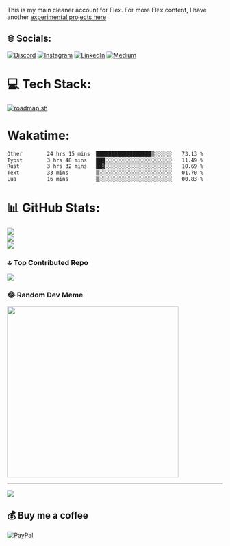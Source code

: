 This is my main cleaner account for Flex. For more Flex content, I have another [experimental projects here](https://codeberg.org/fepfitra)

## 🌐 Socials:
[![Discord](https://img.shields.io/badge/Discord-%237289DA.svg?logo=discord&logoColor=white)](https://discord.gg/fitrafep) [![Instagram](https://img.shields.io/badge/Instagram-%23E4405F.svg?logo=Instagram&logoColor=white)](https://instagram.com/fitra_fep) [![LinkedIn](https://img.shields.io/badge/LinkedIn-%230077B5.svg?logo=linkedin&logoColor=white)](https://linkedin.com/in/fitra-fep-417049199/) [![Medium](https://img.shields.io/badge/Medium-12100E?logo=medium&logoColor=white)](https://medium.com/@fitrafep)

# 💻 Tech Stack:
[![roadmap.sh](https://roadmap.sh/card/wide/6793d7d132284498bcba575e?variant=dark&roadmaps=cpp%2Crust%2Cgolang%2Cpython)](https://roadmap.sh)

# Wakatime:
<!--START_SECTION:waka-->

```txt
Other        24 hrs 15 mins  ██████████████████▒░░░░░░   73.13 %
Typst        3 hrs 48 mins   ███░░░░░░░░░░░░░░░░░░░░░░   11.49 %
Rust         3 hrs 32 mins   ██▓░░░░░░░░░░░░░░░░░░░░░░   10.69 %
Text         33 mins         ▒░░░░░░░░░░░░░░░░░░░░░░░░   01.70 %
Lua          16 mins         ▒░░░░░░░░░░░░░░░░░░░░░░░░   00.83 %
```

<!--END_SECTION:waka-->

# 📊 GitHub Stats:
![](https://github-readme-stats.vercel.app/api?username=fepfitra&theme=dark&hide_border=false&include_all_commits=false&count_private=false)<br/>
![](https://github-readme-streak-stats.herokuapp.com/?user=fepfitra&theme=dark&hide_border=false)<br/>
![](https://github-readme-stats.vercel.app/api/top-langs/?username=fepfitra&theme=dark&hide_border=false&include_all_commits=false&count_private=false&layout=compact)

### 🔝 Top Contributed Repo
![](https://github-contributor-stats.vercel.app/api?username=fepfitra&limit=5&theme=dark&combine_all_yearly_contributions=true)

<!-- Proudly created with GPRM ( https://gprm.itsvg.in ) -->

### 😂 Random Dev Meme
<img src='https://randommeme-five.vercel.app/' style="height: 400px;"/>

---
[![](https://visitcount.itsvg.in/api?id=fepfitra&icon=0&color=0)](https://visitcount.itsvg.in)

  ## 💰 Buy me a coffee
  [![PayPal](https://img.shields.io/badge/PayPal-00457C?style=for-the-badge&logo=paypal&logoColor=white)](https://paypal.me/fitrafepfep) 
